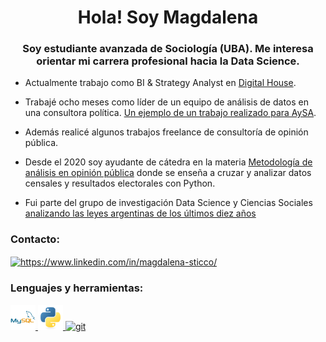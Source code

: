 <h1 align="center">Hola! Soy Magdalena</h1>
<h3 align="center">Soy estudiante avanzada de Sociología (UBA). Me interesa orientar mi carrera profesional hacia la Data Science.</h3>

- Actualmente trabajo como BI & Strategy Analyst en [Digital House](https://www.digitalhouse.com/).

- Trabajé ocho meses como líder de un equipo de análisis de datos en una consultora política. [Un ejemplo de un trabajo realizado para AySA](https://www.aysa.com.ar/data/indicadores_sociales).

- Además realicé algunos trabajos freelance de consultoría de opinión pública. 

- Desde el 2020 soy ayudante de cátedra en la materia [Metodología de análisis en opinión pública](https://github.com/MET4OP-UBA/MET4OP) donde se enseña a cruzar y analizar datos censales y resultados electorales con Python.

- Fui parte del grupo de investigación Data Science y Ciencias Sociales [analizando las leyes argentinas de los últimos diez años](https://github.com/mvsticco/leyes-y-genero-arg)

<h3 align="left">Contacto:</h3>
<p align="left">
<a href="https://linkedin.com/in/https://www.linkedin.com/in/magdalena-sticco/" target="blank"><img align="center" src="https://raw.githubusercontent.com/rahuldkjain/github-profile-readme-generator/master/src/images/icons/Social/linked-in-alt.svg" alt="https://www.linkedin.com/in/magdalena-sticco/" height="30" width="40" /></a>
</p>

<h3 align="left">Lenguajes y herramientas:</h3>
<p align="left"> <a href="https://www.mysql.com/" target="_blank"> <img src="https://raw.githubusercontent.com/devicons/devicon/master/icons/mysql/mysql-original-wordmark.svg" alt="mysql" width="40" height="40"/> </a> <a href="https://www.python.org" target="_blank"> <img src="https://raw.githubusercontent.com/devicons/devicon/master/icons/python/python-original.svg" alt="python" width="40" height="40"/> </a> <a href="https://git-scm.com/" target="_blank"> <img src="https://www.vectorlogo.zone/logos/git-scm/git-scm-icon.svg" alt="git" width="40" height="40"/> </a> </p>
